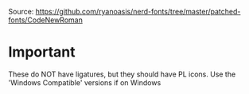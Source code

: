Source: https://github.com/ryanoasis/nerd-fonts/tree/master/patched-fonts/CodeNewRoman

# Important
These do NOT have ligatures, but they should have PL icons. Use the 'Windows Compatible' versions if on Windows
